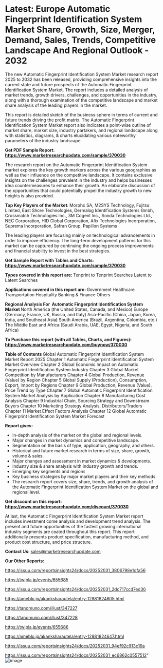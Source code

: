 # Latest: Europe Automatic Fingerprint Identification System Market Share, Growth, Size, Merger, Demand, Sales, Trends, Competitive Landscape And Regional Outlook - 2032

The new Automatic Fingerprint Identification System Market research report 2025 to 2032 has been released, providing comprehensive insights into the current state and future prospects of the Automatic Fingerprint Identification System Market. The report includes a detailed analysis of market trends, growth drivers, challenges, and opportunities in the industry, along with a thorough examination of the competitive landscape and market share analysis of the leading players in the market.

This report is detailed sketch of the business sphere in terms of current and future trends driving the profit matrix. The Automatic Fingerprint Identification System Market report also indicates a point-wise outline of market share, market size, industry partakers, and regional landscape along with statistics, diagrams, &amp; charts elucidating various noteworthy parameters of the industry landscape.

<strong><b>Get PDF Sample Report: <a href=https://www.marketresearchupdate.com/sample/370030>https://www.marketresearchupdate.com/sample/370030</a></b></strong>

The research report on the Automatic Fingerprint Identification System market explores the key growth markers across the various geographies as well as their influence on the competitive landscape. It contains exclusive insights on the challenges prevalent in the industry and helps businesses idea countermeasures to enhance their growth. An elaborate discussion of the opportunities that could potentially propel the industry growth to new heights is also provided.

<strong><b>Top Key Players of the Market:
</b></strong>Morpho SA, M2SYS Technology, Fujitsu Limited, East Shore Technologies, Dermalog Identification Systems Gmbh, Crossmatch Technologies Inc., 3M Cogent Inc., Sonda Technologies Ltd., NEC Corporation, HID Global Corporation, Afix Technologies Incorporation, Suprema Incorporation, Safran Group, Papillon Systems<strong><b>
</b></strong>

The leading players are focusing mainly on technological advancements in order to improve efficiency. The long-term development patterns for this market can be captured by continuing the ongoing process improvements and financial stability to invest in the best strategies.

<strong><b>Get Sample Report with Tables and Charts: <a href=https://www.marketresearchupdate.com/sample/370030>https://www.marketresearchupdate.com/sample/370030</a></b></strong>

<strong><b>Types covered in this report are:
</b></strong>Tenprint to Tenprint Searches
Latent to Latent Searches<strong><b>
</b></strong>

<strong><b>Applications covered in this report are:
</b></strong>Government
Healthcare
Transportation
Hospitality
Banking & Finance
Others<strong><b>
</b></strong>

<strong><b>Regional Analysis For  Automatic Fingerprint Identification System Market</b></strong><strong><b>
</b></strong>North America (the United States, Canada, and Mexico)
Europe (Germany, France, UK, Russia, and Italy)
Asia-Pacific (China, Japan, Korea, India, and Southeast Asia)
South America (Brazil, Argentina, Colombia, etc.)
The Middle East and Africa (Saudi Arabia, UAE, Egypt, Nigeria, and South Africa)

<strong><b>To Purchase this report (with all Tables, Charts, and Figures): <a href=https://www.marketresearchupdate.com/buynow/370030>https://www.marketresearchupdate.com/buynow/370030</a></b></strong>

<strong><b>Table of Contents</b></strong><strong><b>
</b></strong>Global Automatic Fingerprint Identification System Market Report 2025
Chapter 1 Automatic Fingerprint Identification System Market Overview
Chapter 2 Global Economic Impact on Automatic Fingerprint Identification System Industry
Chapter 3 Global Market Competition by Manufacturers
Chapter 4 Global Production, Revenue (Value) by Region
Chapter 5 Global Supply (Production), Consumption, Export, Import by Regions
Chapter 6 Global Production, Revenue (Value), Price Trend by Type
Chapter 7 Global Automatic Fingerprint Identification System Market Analysis by Application
Chapter 8 Manufacturing Cost Analysis
Chapter 9 Industrial Chain, Sourcing Strategy and Downstream Buyers
Chapter 10 Marketing Strategy Analysis, Distributors/Traders
Chapter 11 Market Effect Factors Analysis
Chapter 12 Global Automatic Fingerprint Identification System Market Forecast

<strong><b>Report gives:</b></strong>

- In-depth analysis of the market on the global and regional levels.
- Major changes in market dynamics and competitive landscape.
- Segmentation on the basis of type, application, geography, and others.
- Historical and future market research in terms of size, share, growth, volume &amp; sales.
- Major changes and assessment in market dynamics &amp; developments.
- Industry size &amp; share analysis with industry growth and trends.
- Emerging key segments and regions
- Key business strategies by major market players and their key methods.
- The research report covers size, share, trends, and growth analysis of the Automatic Fingerprint Identification System Market on the global and regional level.

<strong><b>Get discount on this report: <a href=https://www.marketresearchupdate.com/discount/370030>https://www.marketresearchupdate.com/discount/370030</a></b></strong>

At last, the Automatic Fingerprint Identification System Market report includes investment come analysis and development trend analysis. The present and future opportunities of the fastest growing international industry segments are coated throughout this report. This report additionally presents product specification, manufacturing method, and product cost structure, and price structure.

<strong><b>Contact Us:
</b></strong>sales@marketresearchupdate.com

<strong>Our Other Reports:</strong>

<a href=https://issuu.com/reportsinsights24/docs/20252031_3806798e1dfa56>https://issuu.com/reportsinsights24/docs/20252031_3806798e1dfa56</a>

<a href=https://twipla.jp/events/655685>https://twipla.jp/events/655685</a>

<a href=https://issuu.com/reportsinsights24/docs/20252031_2dc717ccd7ed36>https://issuu.com/reportsinsights24/docs/20252031_2dc717ccd7ed36</a>

<a href=https://ameblo.jp/akanksharautela/entry-12881824605.html>https://ameblo.jp/akanksharautela/entry-12881824605.html</a>

<a href=https://tanomuno.com/illust/347227>https://tanomuno.com/illust/347227</a>

<a href=https://tanomuno.com/illust/347228>https://tanomuno.com/illust/347228</a>

<a href=https://twipla.jp/events/655686>https://twipla.jp/events/655686</a>

<a href=https://ameblo.jp/akanksharautela/entry-12881824647.html>https://ameblo.jp/akanksharautela/entry-12881824647.html</a>

<a href=https://issuu.com/reportsinsights24/docs/20252031_94ef92c913c19a>https://issuu.com/reportsinsights24/docs/20252031_94ef92c913c19a</a>

<a href=https://issuu.com/reportsinsights24/docs/20252031_ec6862c0557512>https://issuu.com/reportsinsights24/docs/20252031_ec6862c0557512</a>"
![image](https://github.com/user-attachments/assets/53a31807-4db4-4ac0-92af-6756115bc1e1)

